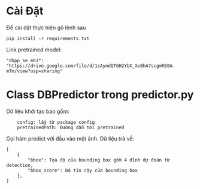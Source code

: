 # Cài Đặt
Để cài đặt thực hiện gõ lệnh sau
```
pip install -r requirements.txt
```
Link pretrained model:
```
"dbpp_se_eb3": "https://drive.google.com/file/d/1sAyndQTGH2YbX_XvBhA7scgmRE0A-mTm/view?usp=sharing"
```
# Class DBPredictor trong predictor.py
Dữ liệu khởi tạo bao gồm:
```
    config: lấy từ package config
    pretrainedPath: Đường dẫn tới pretrained
```
Gọi hàm predict với đầu vào một ảnh.
Dữ liệu trả về:
```
[
    {
        "bbox": Tọa độ của bounding box gồm 4 đỉnh dự đoán từ detection,
        "bbox_score": Độ tin cậy của bounding box
    },
]
```